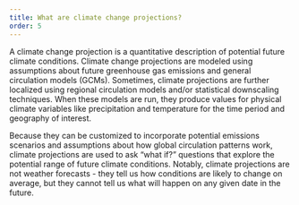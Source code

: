 ```yaml
---
title: What are climate change projections?
order: 5
---
```


A climate change projection is a quantitative description of potential future climate conditions. Climate change projections are modeled using assumptions about future greenhouse gas emissions and general circulation models (GCMs). Sometimes, climate projections are further localized using regional circulation models and/or statistical downscaling techniques. When these models are run, they produce values for physical climate variables like precipitation and temperature for the time period and geography of interest.

Because they can be customized to incorporate potential emissions scenarios and assumptions about how global circulation patterns work, climate projections are used to ask “what if?” questions that explore the potential range of future climate conditions. Notably, climate projections are not weather forecasts - they tell us how conditions are likely to change on average, but they cannot tell us what will happen on any given date in the future.